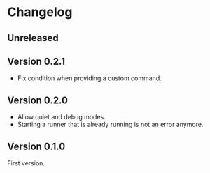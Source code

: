 # Changelog

## Unreleased

## Version 0.2.1

- Fix condition when providing a custom command.

## Version 0.2.0

- Allow quiet and debug modes.
- Starting a runner that is already running is not an error anymore.

## Version 0.1.0

First version.
